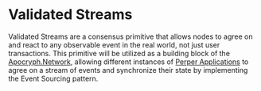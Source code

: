 # Validated Streams

Validated Streams are a consensus primitive that allows nodes to agree on and react to any observable event in the real world, not just user transactions.
This primitive will be utilized as a building block of the [Apocryph.Network](https://apocryph.network/), allowing different instances of [Perper Applications](https://github.com/obecto/perper) to agree on a stream of events and synchronize their state by implementing the Event Sourcing pattern.
